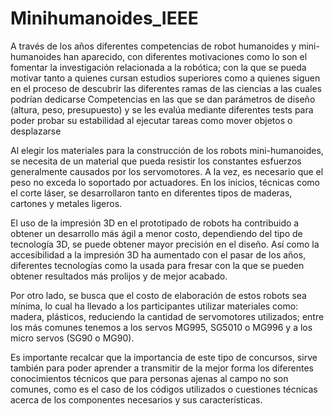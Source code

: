 # Minihumanoides_IEEE
A través de los años diferentes competencias de robot humanoides y mini-humanoides han aparecido, con diferentes motivaciones como lo son el fomentar la investigación relacionada a la robótica; con la que se pueda motivar tanto a quienes cursan estudios superiores como a quienes siguen en el proceso de descubrir las diferentes ramas de las ciencias a las cuales podrían dedicarse Competencias en las que se dan parámetros de diseño (altura, peso, presupuesto) y se les evalúa mediante diferentes tests para poder probar su estabilidad al ejecutar tareas como mover objetos o desplazarse

Al elegir los materiales para la construcción de los robots mini-humanoides, se necesita de un material que pueda resistir los constantes esfuerzos generalmente causados por los servomotores. A la vez, es necesario que el peso no exceda lo soportado por actuadores. En los inicios, técnicas como el corte láser, se desarrollaron tanto en diferentes tipos de maderas, cartones y metales ligeros.

El uso de la impresión 3D en el prototipado de robots ha contribuido a obtener un desarrollo más ágil a menor costo, dependiendo del tipo de tecnología 3D, se puede obtener mayor precisión en el diseño. Así como la accesibilidad a la impresión 3D ha aumentado con el pasar de los años, diferentes tecnologías como la usada para fresar con la que se pueden obtener resultados más prolijos y de mejor acabado.

Por otro lado, se busca que el costo de elaboración de estos robots sea mínima, lo cual ha llevado a los participantes utilizar materiales como: madera, plásticos, reduciendo la cantidad de servomotores utilizados; entre los más comunes tenemos a los servos MG995, SG5010 o MG996 y a los micro servos (SG90 o MG90).

Es importante recalcar que la importancia de este tipo de concursos, sirve también para poder aprender a transmitir de la mejor forma los diferentes conocimientos técnicos que para personas ajenas al campo no son comunes, como es el caso de los códigos utilizados o cuestiones técnicas acerca de los componentes necesarios y sus características. 
